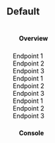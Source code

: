 ## Default

<style>
    .sidebar-nav {
    max-width: 25rem;
    }

    .sidebar-nav a {
    display: block;
    color: black;
    text-decoration: none;
    }
    .link-1 {
    padding: 1.6em 1em 1.6em 2em;
    }
    .link-3 {
    padding-left: 1em;
    }
    .condensed-item:not(:last-child) {
    padding-bottom: 1.6em;
    }
    .bold {
    font-weight: bold;
    }
</style>
<div class="sidebar-nav">
<scale-sidebar-nav>
    <scale-sidebar-nav-item>
        <a href="/overview" class="bold link-1">Overview</a>
    </scale-sidebar-nav-item>
    <scale-sidebar-nav-collapsible label="Reference" bold>
        <scale-sidebar-nav-collapsible label="Function A" condensed>
        <scale-sidebar-nav-item condensed>
            <a href="#" class="link-3">Endpoint 1</a>
        </scale-sidebar-nav-item>
        <scale-sidebar-nav-item condensed>
            <a href="#" class="link-3">Endpoint 2</a>
        </scale-sidebar-nav-item>
        <scale-sidebar-nav-item condensed>
            <a href="#" class="link-3">Endpoint 3</a>
        </scale-sidebar-nav-item>
        </scale-sidebar-nav-collapsible>
        <scale-sidebar-nav-collapsible label="Function B" condensed>
        <scale-sidebar-nav-item condensed>
            <a href="#" class="link-3">Endpoint 1</a>
        </scale-sidebar-nav-item>
        <scale-sidebar-nav-item condensed>
            <a href="#" class="link-3">Endpoint 2</a>
        </scale-sidebar-nav-item>
        <scale-sidebar-nav-item condensed>
            <a href="#" class="link-3">Endpoint 3</a>
        </scale-sidebar-nav-item>
        </scale-sidebar-nav-collapsible>
        <scale-sidebar-nav-collapsible label="Function C" condensed>
        <scale-sidebar-nav-item condensed>
            <a href="#" class="link-3">Endpoint 1</a>
        </scale-sidebar-nav-item>
        <scale-sidebar-nav-item condensed>
            <a href="#" class="link-3">Endpoint 2</a>
        </scale-sidebar-nav-item>
        <scale-sidebar-nav-item condensed>
            <a href="#" class="link-3">Endpoint 3</a>
        </scale-sidebar-nav-item>
        </scale-sidebar-nav-collapsible>
    </scale-sidebar-nav-collapsible>
    <scale-sidebar-nav-item>
        <a href="/console" class="bold link-1">Console</a>
    </scale-sidebar-nav-item>
</scale-sidebar-nav>
</div>